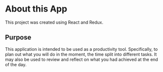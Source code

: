 # About this App

This project was created using React and Redux.

## Purpose

This application is intended to be used as a productivity tool. Specifically, to plan out what you will do in the moment, the time split into different tasks. It may also be used to review and reflect on what you had achieved at the end of the day.